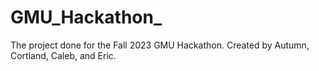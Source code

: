 # GMU_Hackathon_
The project done for the Fall 2023 GMU Hackathon. Created by Autumn, Cortland, Caleb, and Eric.
